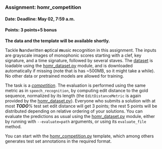 ### Assignment: homr_competition
#### Date: Deadline: May 02, 7:59 a.m.
#### Points: 3 points+5 bonus

**The data and the template will be available shortly.**

Tackle **h**andwritten **o**ptical **m**usic **r**ecognition in this assignment. The inputs are
grayscale images of monophonic scores starting with a clef, key signature, and a time
signature, followed by several staves. The
[dataset](https://ufal.mff.cuni.cz/~straka/courses/npfl114/2122/demos/homr_train.html)
is loadable using the
[homr_dataset.py](https://github.com/ufal/npfl114/tree/master/labs/10/homr_dataset.py)
module, and is downloaded automatically if missing (note that is has ~500MB, so
it might take a while). No other data or pretrained models are allowed for
training.

The task is a [_competition_](https://ufal.mff.cuni.cz/courses/npfl114/2122-summer#competitions).
The evaluation is performed using the same metric as in `speech_recognition`, by
computing edit distance to the gold sequence, normalized by its length (the
`EditDistanceMetric` is again provided by the
[homr_dataset.py](https://github.com/ufal/npfl114/tree/master/labs/10/homr_dataset.py)).
Everyone who submits a solution with at most
_**TODO**%_ test set edit distance will get 3 points; the rest 5 points will be
distributed depending on relative ordering of your solutions.
You can evaluate the predictions as usual using the
[homr_dataset.py](https://github.com/ufal/npfl114/tree/master/labs/10/homr_dataset.py)
module, either by running with `--evaluate=path` arguments, or using its
`evaluate_file` method.

You can start with the
[homr_competition.py](https://github.com/ufal/npfl114/tree/master/labs/10/homr_competition.py)
template, which among others generates test set annotations in the required format.
